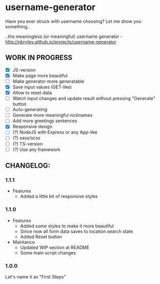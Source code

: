 # username-generator
Have you ever struck with username choosing? Let me show you something..

..the meaningless (or meaningful) username generator - http://nbrylev.github.io/projects/username-generator

## WORK IN PROGRESS
- [x] JS-version
- [x] Make page more beautiful
- [ ] Make generator more generatable
- [x] Save input values (GET-like)
- [x] Allow to reset data
- [ ] Watch input changes and update result without pressing "Generate" button
- [ ] Auto-generating
- [ ] Generate more meaningful nicknames
- [ ] Add more greetings sentences
- [x] Responsive design
- [ ] (?) NodeJS with Express or any App-like
- [ ] (?) sass/scss
- [ ] (?) TS-version
- [ ] (?) Use any framework

## CHANGELOG:

### 1.1.1
- Features
    - Added a little bit of responsive styles

### 1.1.0
- Features
    - Added some styles to make it more beautiful
    - Since now all form data saves to location.search state
    - Added Reset button
- Maintance
    - Updated WIP section at README
    - Some main script changes

### 1.0.0
  Let's name it as "First Steps"
